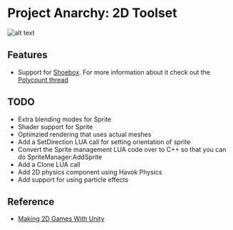 Project Anarchy: 2D Toolset
===========================

![alt text](http://www.projectanarchy.com/sites/default/files/Project%20Anarchy%20Logo.png "Project Anarchy")

Features
--------

- Support for [Shoebox][2]. For more information about it check out the [Polycount thread][3]

TODO
----

- Extra blending modes for Sprite
- Shader support for Sprite
- Optimzied rendering that uses actual meshes
- Add a SetDirection LUA call for setting orientation of sprite
- Convert the Sprite management LUA code over to C++ so that you can do SpriteManager:AddSprite
- Add a Clone LUA call
- Add 2D physics component using Havok Physics
- Add support for using particle effects

Reference
---------

- [Making 2D Games With Unity][1]

[1]: http://www.gamasutra.com/blogs/JoshSutphin/20130519/192539/Making_2D_Games_With_Unity.php
[2]: http://renderhjs.net/shoebox/
[3]: http://www.polycount.com/forum/showthread.php?t=91554&highlight=shoebox